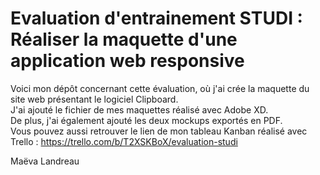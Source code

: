 # Evaluation d'entrainement STUDI : Réaliser la maquette d'une application web responsive

Voici mon dépôt concernant cette évaluation, où j'ai crée la maquette du site web présentant le logiciel Clipboard.  
J'ai ajouté le fichier de mes maquettes réalisé avec Adobe XD.  
De plus, j'ai également ajouté les deux mockups exportés en PDF.      
Vous pouvez aussi retrouver le lien de mon tableau Kanban réalisé avec Trello : https://trello.com/b/T2XSKBoX/evaluation-studi     
  
Maëva Landreau
